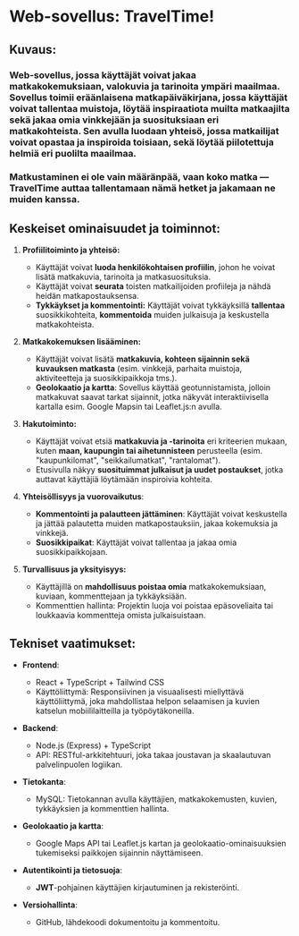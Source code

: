 # Web-sovellus: TravelTime!

## Kuvaus:

### Web-sovellus, jossa käyttäjät voivat jakaa matkakokemuksiaan, valokuvia ja tarinoita ympäri maailmaa. Sovellus toimii eräänlaisena **matkapäiväkirjana**, jossa käyttäjät voivat tallentaa muistoja, löytää inspiraatiota muilta matkaajilta sekä jakaa omia vinkkejään ja suosituksiaan eri matkakohteista. Sen avulla luodaan yhteisö, jossa matkailijat voivat **opastaa** ja **inspiroida** toisiaan, sekä löytää **piilotettuja helmiä** eri puolilta maailmaa.

### Matkustaminen ei ole vain määränpää, vaan koko matka — TravelTime auttaa tallentamaan nämä hetket ja jakamaan ne muiden kanssa.

## Keskeiset ominaisuudet ja toiminnot:

1. **Profiilitoiminto ja yhteisö:**

   - Käyttäjät voivat **luoda henkilökohtaisen profiilin**, johon he voivat lisätä matkakuvia, tarinoita ja matkasuosituksia.
   - Käyttäjät voivat **seurata** toisten matkailijoiden profiileja ja nähdä heidän matkapostauksensa.
   - **Tykkäykset ja kommentointi:** Käyttäjät voivat tykkäyksillä **tallentaa** suosikkikohteita, **kommentoida** muiden julkaisuja ja keskustella matkakohteista.

2. **Matkakokemuksen lisääminen:**

   - Käyttäjät voivat lisätä **matkakuvia, kohteen sijainnin sekä kuvauksen matkasta** (esim. vinkkejä, parhaita muistoja, aktiviteetteja ja suosikkipaikkoja tms.).
   - **Geolokaatio ja kartta**: Sovellus käyttää geotunnistamista, jolloin matkakuvat saavat tarkat sijainnit, jotka näkyvät interaktiivisella kartalla esim. Google Mapsin tai Leaflet.js:n avulla.

3. **Hakutoiminto:**

   - Käyttäjät voivat etsiä **matkakuvia ja -tarinoita** eri kriteerien mukaan, kuten **maan, kaupungin tai aihetunnisteen** perusteella (esim. "kaupunkilomat", "seikkailumatkat", "rantalomat").
   - Etusivulla näkyy **suosituimmat julkaisut ja uudet postaukset**, jotka auttavat käyttäjiä löytämään inspiroivia kohteita.

4. **Yhteisöllisyys ja vuorovaikutus**:

   - **Kommentointi ja palautteen jättäminen**: Käyttäjät voivat keskustella ja jättää palautetta muiden matkapostauksiin, jakaa kokemuksia ja vinkkejä.
   - **Suosikkipaikat**: Käyttäjät voivat tallentaa ja jakaa omia suosikkipaikkojaan.

5. **Turvallisuus ja yksityisyys:**
   - Käyttäjillä on **mahdollisuus poistaa omia** matkakokemuksiaan, kuviaan, kommenttejaan ja tykkäyksiään.
   - Kommenttien hallinta: Projektin luoja voi poistaa epäsoveliaita tai loukkaavia kommentteja omista julkaisuistaan.

## Tekniset vaatimukset:

- **Frontend**: 
    - React + TypeScript + Tailwind CSS 
    - Käyttöliittymä: Responsiivinen ja visuaalisesti miellyttävä käyttöliittymä, joka mahdollistaa helpon selaamisen ja kuvien katselun mobiililaitteilla ja työpöytäkoneilla.

- **Backend**: 
    - Node.js (Express) + TypeScript
    - API: RESTful-arkkitehtuuri, joka takaa joustavan ja skaalautuvan palvelinpuolen logiikan.

- **Tietokanta**: 
    - MySQL: Tietokannan avulla käyttäjien, matkakokemusten, kuvien, tykkäyksien ja kommenttien hallinta.

- **Geolokaatio ja kartta**:
    - Google Maps API tai Leaflet.js kartan ja geolokaatio-ominaisuuksien tukemiseksi paikkojen sijainnin näyttämiseen.

- **Autentikointi ja tietosuoja**: 
    - **JWT**-pohjainen käyttäjien kirjautuminen ja rekisteröinti.
 
- **Versiohallinta**:
    - GitHub, lähdekoodi dokumentoitu ja kommentoitu.
